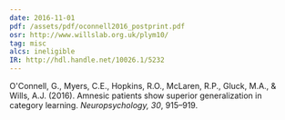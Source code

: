 ```yaml
---
date: 2016-11-01
pdf: /assets/pdf/oconnell2016_postprint.pdf
osr: http://www.willslab.org.uk/plym10/
tag: misc
alcs: ineligible
IR: http://hdl.handle.net/10026.1/5232
---
```


O'Connell, G., Myers, C.E., Hopkins, R.O., McLaren, R.P., Gluck, M.A., & Wills, A.J. (2016). Amnesic patients show superior generalization in category learning. _Neuropsychology, 30_, 915–919. 

